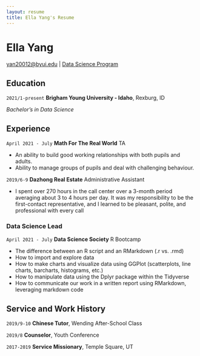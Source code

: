 ```yaml
---
layout: resume
title: Ella Yang's Resume
---
```

# Ella Yang



<div id="webaddress">
<a href="datascience@byui.edu">yan20012@byui.edu</a>
| <a href="https://byuidatascience.github.io/development.html">Data Science Program</a>
</div>

<!-- https://www.monique.tech/the-art-of-markdown -->


## Education
`2021/1-present`
__Brigham Young University - Idaho__, Rexburg, ID

_Bachelor’s in Data Science_


## Experience
`April 2021 - July`
__Math For The Real World__ TA
- An ability to build good working relationships with both pupils and adults.
- Ability to manage groups of pupils and deal with challenging behaviour.

`2019/6-9`
__Dazhong Real Estate__ Administrative Assistant
- I spent over 270 hours in the call center over a 3-month period averaging about 3 to 4 hours per day. It was my responsibility to be the first-contact representative, and I learned to be pleasant, polite, and professional with every call

### Data Science Lead

`April 2021 - July`
__Data Science Society__ R Bootcamp

- The difference between an R script and an RMarkdown (.r vs. .rmd)
- How to import and explore data
- How to make charts and visualize data using GGPlot (scatterplots, line charts, barcharts, histograms, etc.)
- How to manipulate data using the Dplyr package within the Tidyverse
- How to communicate our work in a written report using RMarkdown, leveraging markdown code


## Service and Work History

`2019/9-10`
__Chinese Tutor__, Wending After-School Class

`2019/8`
__Counselor__, Youth Conference 

`2017-2019`
__Service Missionary__, Temple Square, UT 



<!-- ### Footer

Last updated: May 2013 -->


